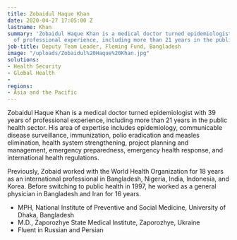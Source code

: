 ```yaml
---
title: Zobaidul Haque Khan
date: 2020-04-27 17:05:00 Z
lastname: Khan
summary: 'Zobaidul Haque Khan is a medical doctor turned epidemiologist with 39 years
  of professional experience, including more than 21 years in the public health sector. '
job-title: Deputy Team Leader, Fleming Fund, Bangladesh
image: "/uploads/Zobaidul%20Haque%20Khan.jpg"
solutions:
- Health Security
- Global Health
- 
regions:
- Asia and the Pacific
---
```


Zobaidul Haque Khan is a medical doctor turned epidemiologist with 39 years of professional experience, including more than 21 years in the public health sector. His area of expertise includes epidemiology, communicable disease surveillance, immunization, polio eradication and measles elimination, health system strengthening, project planning and management, emergency preparedness, emergency health response, and international health regulations. 

Previously, Zobaid worked with the World Health Organization for 18 years as an international professional in Bangladesh, Nigeria, India, Indonesia, and Korea. Before switching to public health in 1997, he worked as a general physician in Bangladesh and Iran for 16 years. 

* MPH, National Institute of Preventive and Social Medicine, University of Dhaka, Bangladesh
* M.D., Zaporozhye State Medical Institute, Zaporozhye, Ukraine
* Fluent in Russian and Persian